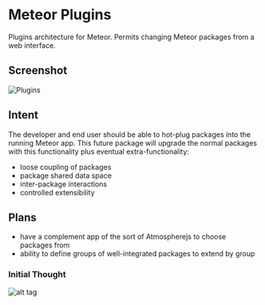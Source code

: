 # Meteor Plugins
Plugins architecture for Meteor. Permits changing Meteor packages from a web interface.

## Screenshot

![Plugins](https://raw.githubusercontent.com/oro8oro/meteor-plugins/master/public/Plugins-screenshot1.png)

## Intent
The developer and end user should be able to hot-plug packages into the running Meteor app. This future package will upgrade the normal packages with this functionality plus eventual extra-functionality:

* loose coupling of packages
* package shared data space
* inter-package interactions
* controlled extensibility

## Plans
* have a complement app of the sort of Atmospherejs to choose packages from
* ability to define groups of well-integrated packages to extend by group

### Initial Thought
![alt tag](https://raw.githubusercontent.com/oro8oro/meteor-plugins/master/Plugins-class-diagram.png)
